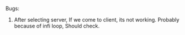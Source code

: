 Bugs:
1) After selecting server, If we come to client, its not working. Probably because of infi loop, Should check.
